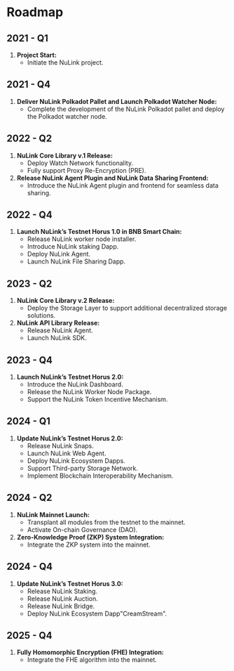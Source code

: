 # Roadmap

## 2021 - Q1

1. **Project Start:**
   - Initiate the NuLink project.

## 2021 - Q4

1. **Deliver NuLink Polkadot Pallet and Launch Polkadot Watcher Node:**
   - Complete the development of the NuLink Polkadot pallet and deploy the Polkadot watcher node.

## 2022 - Q2

1. **NuLink Core Library v.1 Release:**
   - Deploy Watch Network functionality.
   - Fully support Proxy Re-Encryption (PRE).
2. **Release NuLink Agent Plugin and NuLink Data Sharing Frontend:**
   - Introduce the NuLink Agent plugin and frontend for seamless data sharing.

## 2022 - Q4

1. **Launch NuLink’s Testnet Horus 1.0 in BNB Smart Chain:**
   - Release NuLink worker node installer.
   - Introduce NuLink staking Dapp.
   - Deploy NuLink Agent.
   - Launch NuLink File Sharing Dapp.

## 2023 - Q2

1. **NuLink Core Library v.2 Release:**
   - Deploy the Storage Layer to support additional decentralized storage solutions.
2. **NuLink API Library Release:**
   - Release NuLink Agent.
   - Launch NuLink SDK.

## 2023 - Q4

1. **Launch NuLink’s Testnet Horus 2.0:**
   - Introduce the NuLink Dashboard.
   - Release the NuLink Worker Node Package.
   - Support the NuLink Token Incentive Mechanism.

## 2024 - Q1

1. **Update NuLink’s Testnet Horus 2.0:**
   - Release NuLink Snaps.
   - Launch NuLink Web Agent.
   - Deploy NuLink Ecosystem Dapps.
   - Support Third-party Storage Network.
   - Implement Blockchain Interoperability Mechanism.

## 2024 - Q2

1. **NuLink Mainnet Launch:**
   - Transplant all modules from the testnet to the mainnet.
   - Activate On-chain Governance (DAO).
2. **Zero-Knowledge Proof (ZKP) System Integration:**
   - Integrate the ZKP system into the mainnet.

## 2024 - Q4

1. **Update NuLink’s Testnet Horus 3.0:**
   - Release NuLink Staking.
   - Release NuLink Auction.
   - Release NuLink Bridge.
   - Deploy NuLink Ecosystem Dapp"CreamStream".

## 2025 - Q4

1. **Fully Homomorphic Encryption (FHE) Integration:**
   - Integrate the FHE algorithm into the mainnet.
